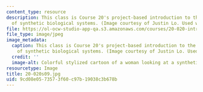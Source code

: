 ```yaml
---
content_type: resource
description: This class is Course 20's project-based introduction to the engineering
  of synthetic biological systems. (Image courtesy of Justin Lo. Used with permission.)
file: https://ol-ocw-studio-app-qa.s3.amazonaws.com/courses/20-020-introduction-to-biological-engineering-design-spring-2009/9cd08e0573573f60c97b19038c3b678b_20-020s09.jpg
file_type: image/jpeg
image_metadata:
  caption: This class is Course 20's project-based introduction to the engineering
    of synthetic biological systems. (Image courtesy of Justin Lo. Used with permission.)
  credit: ''
  image-alt: Colorful stylized cartoon of a woman looking at a synthetic biology creation.
resourcetype: Image
title: 20-020s09.jpg
uid: 9cd08e05-7357-3f60-c97b-19038c3b678b
---
```

